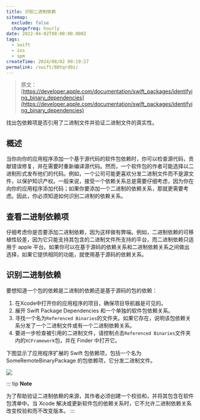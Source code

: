 ```yaml
---
title: 识别二进制依赖
sitemap:
  exclude: false
  changefreq: hourly
date: 2022-04-02T00:00:00.000Z
tags:
  - swift
  - ios
  - spm
createTime: 2024/08/02 09:19:27
permalink: /swift/80tqrd9z/
---
```


> 原文：[https://developer.apple.com/documentation/swift_packages/identifying_binary_dependencies](https://developer.apple.com/documentation/swift_packages/identifying_binary_dependencies)

找出包依赖项是否引用了二进制文件并验证二进制文件的真实性。

## 概述

当你向你的应用程序添加一个基于源代码的软件包依赖时，你可以检查源代码，贡献错误修复，并在需要时重新编译源代码。然而，一个软件包的作者可能选择以二进制形式发布他们的代码。例如，一个公司可能更喜欢分发二进制文件而不是源文件，以保护知识产权。一般来说，接受一个依赖关系总是需要仔细考虑，因为你在向你的应用程序添加代码；如果你要添加一个二进制的依赖关系，那就更需要考虑。因此，你必须知道如何识别二进制的依赖关系。

## 查看二进制依赖项

仔细考虑你是否要添加二进制依赖，因为这样做有弊端。例如，二进制依赖的可移植性较差，因为它只能支持其包含的二进制文件所支持的平台，而二进制依赖只适用于 apple 平台。如果你可以在基于源码的依赖关系和二进制依赖关系之间做出选择，如果它提供相同的功能，就使用基于源码的依赖关系。

## 识别二进制依赖

要想知道一个包的依赖是二进制的依赖还是基于源码的包的依赖：

1. 在Xcode中打开你的应用程序的项目，确保项目导航器是可见的。
2. 展开 Swift Package Dependencies 和一个单独的软件包依赖关系。
3. 寻找一个名为`Referenced Binaries`的文件夹。如果它存在，说明该包依赖关系分发了一个二进制文件或有一个二进制依赖关系。
4. 要进一步检查被引用的二进制文件，请控制点击`Referenced Binaries`文件夹内的`XCFramework`包，并在 Finder 中打开它。

下图显示了应用程序扩展的 Swift 包依赖项，包括一个名为 SomeRemoteBinaryPackage 的包依赖项，它分发二进制文件。

![](https://docs-assets.developer.apple.com/published/43ac692ec4/rendered2x-1587161101.png)

::: tip
**Note**

为了帮助验证二进制依赖的来源，其作者必须创建一个校验和，并将其包含在软件包清单中。当 Xcode 解决或更新软件包的依赖关系时，它不允许二进制依赖关系改变校验和而不改变版本。
:::





